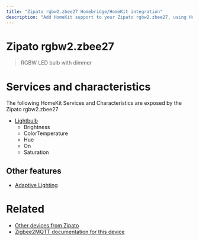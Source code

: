 ```yaml
---
title: "Zipato rgbw2.zbee27 Homebridge/HomeKit integration"
description: "Add HomeKit support to your Zipato rgbw2.zbee27, using Homebridge, Zigbee2MQTT and homebridge-z2m."
---
```

<!---
This file has been GENERATED using src/docgen/docgen.ts
DO NOT EDIT THIS FILE MANUALLY!
-->
# Zipato rgbw2.zbee27
> RGBW LED bulb with dimmer


# Services and characteristics
The following HomeKit Services and Characteristics are exposed by
the Zipato rgbw2.zbee27

* [Lightbulb](../../light.md)
  * Brightness
  * ColorTemperature
  * Hue
  * On
  * Saturation


## Other features
* [Adaptive Lighting](../../light.md)


# Related
* [Other devices from Zipato](../index.md#zipato)
* [Zigbee2MQTT documentation for this device](https://www.zigbee2mqtt.io/devices/rgbw2.zbee27.html)